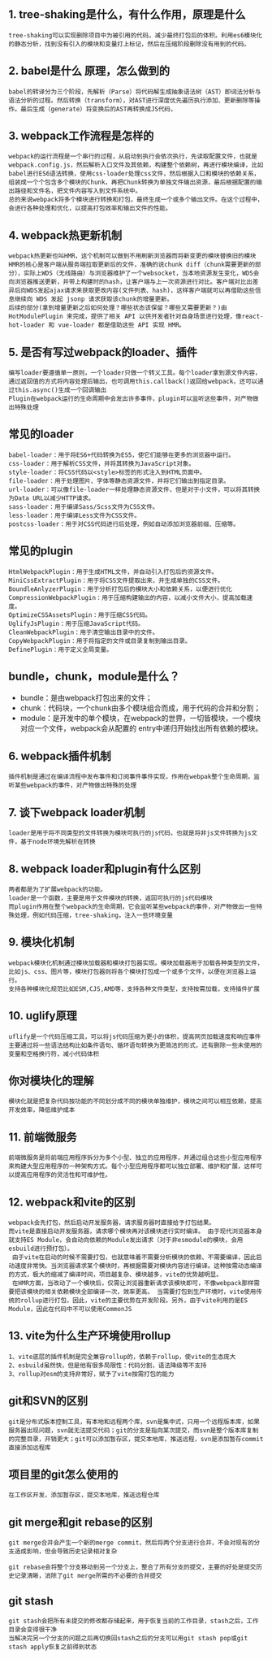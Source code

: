 ## 1. tree-shaking是什么，有什么作用，原理是什么

```
tree-shaking可以实现删除项目中为被引用的代码，减少最终打包后的体积。利用es6模块化的静态分析，找到没有引入的模块和变量打上标记，然后在压缩阶段删除没有用到的代码。
```

## 2. babel是什么 原理，怎么做到的

```
babel的转译分为三个阶段，先解析（Parse）将代码解生成抽象语法树（AST）即词法分析与语法分析的过程。然后转换（transform），对AST进行深度优先遍历执行添加、更新删除等操作。最后生成（generate）将变换后的AST再转换成JS代码，
```

## 3. webpack工作流程是怎样的

```
webpack的运行流程是一个串行的过程，从启动到执行会依次执行，先读取配置文件，也就是webpack.config.js，然后解析入口文件及其依赖，构建整个依赖树，再进行模块编译，比如babel进行ES6语法转换，使用css-loader处理css文件，然后根据入口和模块的依赖关系，组装成一个个包含多个模块的Chunk，再把Chunk转换为单独文件输出资源，最后根据配置的输出路径和文件名，把文件内容写入到文件系统中。
总的来说webpack将多个模块进行转换和打包，最终生成一个或多个输出文件。在这个过程中，会进行各种处理和优化，以提高打包效率和输出文件的性能。
```

## 4. webpack热更新机制

```
webpack热更新也叫HMR，这个机制可以做到不用刷新浏览器而将新变更的模块替换旧的模块
HMR的核心是客户端从服务端拉取更新后的文件，准确的说chunk diff（chunk需要更新的部分），实际上WDS（无线路由）与浏览器维护了一个websocket，当本地资源发生变化，WDS会向浏览器推送更新，并带上构建时的hash，让客户端与上一次资源进行对比。客户端对比出差异后向WDS发起ajax请求来获取更改内容(文件列表、hash)，这样客户端就可以再借助这些信息继续向 WDS 发起 jsonp 请求获取该chunk的增量更新。
后续的部分(拿到增量更新之后如何处理？哪些状态该保留？哪些又需要更新？)由 HotModulePlugin 来完成，提供了相关 API 以供开发者针对自身场景进行处理，像react-hot-loader 和 vue-loader 都是借助这些 API 实现 HMR。
```

## 5. 是否有写过webpack的loader、插件

```
编写loader要遵循单一原则，一个loader只做一个转义工具。每个loader拿到源文件内容，通过返回值的方式将内容处理后输出，也可调用this.callback()返回给webpack，还可以通过this.async()生成一个回调输出
Plugin在webpack运行的生命周期中会发出许多事件，plugin可以监听这些事件，对产物做出特殊处理
```

## 常见的loader

```
babel-loader：用于将ES6+代码转换为ES5，使它们能够在更多的浏览器中运行。
css-loader：用于解析CSS文件，并将其转换为JavaScript对象。
style-loader：将CSS代码以<style>标签的形式注入到HTML页面中。
file-loader：用于处理图片、字体等静态资源文件，并将它们输出到指定目录。
url-loader：可以像file-loader一样处理静态资源文件，但是对于小文件，可以将其转换为Data URL以减少HTTP请求。
sass-loader：用于编译Sass/Scss文件为CSS文件。
less-loader：用于编译Less文件为CSS文件。
postcss-loader：用于对CSS代码进行后处理，例如自动添加浏览器前缀、压缩等。
```

## 常见的plugin

```
HtmlWebpackPlugin：用于生成HTML文件，并自动引入打包后的资源文件。
MiniCssExtractPlugin：用于将CSS文件提取出来，并生成单独的CSS文件。
BoundleAnlyzerPlugin：用于分析打包后的模块大小和依赖关系，以便进行优化
CompressionWebpackPlugin：用于压缩构建输出的内容，以减小文件大小，提高加载速度。
OptimizeCSSAssetsPlugin：用于压缩CSS代码。
UglifyJsPlugin：用于压缩JavaScript代码。
CleanWebpackPlugin：用于清空输出目录中的文件。
CopyWebpackPlugin：用于将指定的文件或目录复制到输出目录。
DefinePlugin：用于定义全局变量。
```

##  **bundle**，**chunk**，**module**是什么？

- bundle：是由webpack打包出来的⽂件； 
- chunk：代码块，⼀个chunk由多个模块组合⽽成，⽤于代码的合并和分割；
- module：是开发中的单个模块，在webpack的世界，⼀切皆模块，⼀个模块对应⼀个⽂件，webpack会从配置的 entry中递归开始找出所有依赖的模块。

## 6. webpack插件机制

```
插件机制是通过在编译流程中发布事件和订阅事件事件实现，作用在webpak整个生命周期，监听某些webpack的事件，对产物做出特殊的处理
```

## 7. 谈下webpack loader机制

```
loader是用于将不同类型的文件转换为模块可执行的js代码，也就是将非js文件转换为js文件，基于node环境先解析在转换
```

## 8. webpack loader和plugin有什么区别

```
两者都是为了扩展webpack的功能。
loader是一个函数，主要是用于文件模块的转换，返回可执行的js代码模块
而plugin作用在整个webpack的生命周期，它会监听某些webpack的事件，对产物做出一些特殊处理，例如代码压缩，tree-shaking，注入一些环境变量
```

## 9. 模块化机制

```
webpack模块化机制通过模块加载器和模块打包器实现。模块加载器用于加载各种类型的文件，比如js、css、图片等，模块打包器则将各个模块打包成一个或多个文件，以便在浏览器上运行。
支持各种模块化规范比如ESM,CJS,AMD等，支持各种文件类型，支持按需加载，支持插件扩展
```

## 10. uglify原理

```
uflify是一个代码压缩工具，可以将js代码压缩为更小的体积，提高网页加载速度和响应事件
主要通过将一些语法结构比如条件语句、循环语句转换为更简洁的形式，还有删除一些未使用的变量和空格换行符，减小代码体积
```

## 你对模块化的理解

```
模块化就是把复杂代码按功能的不同划分成不同的模块单独维护，模块之间可以相互依赖，提高开发效率，降低维护成本
```

## 11. 前端微服务

```
前端微服务是将前端应用程序拆分为多个小型、独立的应用程序，并通过组合这些小型应用程序来构建大型应用程序的一种架构方式。每个小型应用程序都可以独立部署、维护和扩展，这样可以提高应用程序的灵活性和可维护性。
```

## 12. webpack和vite的区别

```
webpack会先打包，然后启动开发服务器，请求服务器时直接给予打包结果。 
而vite是直接启动开发服务器，请求哪个模块再对该模块进行实时编译。 由于现代浏览器本身就支持ES Module，会自动向依赖的Module发出请求（对于非esmodule的模块，会用esbuild进行预打包）。
 由于vite在启动的时候不需要打包，也就意味着不需要分析模块的依赖、不需要编译，因此启动速度非常快。当浏览器请求某个模块时，再根据需要对模块内容进行编译。这种按需动态编译的方式，极大的缩减了编译时间，项目越复杂、模块越多，vite的优势越明显。
 在HMR方面，当改动了一个模块后，仅需让浏览器重新请求该模块即可，不像webpack那样需要把该模块的相关依赖模块全部编译一次，效率更高。 当需要打包到生产环境时，vite使用传统的rollup进行打包，因此，vite的主要优势在开发阶段。另外，由于vite利用的是ES Module，因此在代码中不可以使用CommonJS
```

## 13. vite为什么生产环境使用rollup

```
1、vite底层的插件机制是完全兼容rollup的，依赖于rollup，使vite的生态庞大
2、esbuild虽然快，但是他有很多局限性：代码分割，语法降级等不支持
3、rollup对esm的支持非常好，赋予了vite按需打包的能力
```

## git和SVN的区别

```
git是分布式版本控制工具，有本地和远程两个库，svn是集中式，只用一个远程版本库，如果服务器出现问题，svn就无法提交代码；git的分支是指向某次提交，而svn是整个版本库复制的完整目录，开销更大；git可以添加暂存区，提交本地库，推送远程，svn是添加暂存commit直接添加远程库
```

## 项目里的git怎么使用的

```
在工作区开发，添加暂存区，提交本地库，推送远程仓库
```

## git merge和git rebase的区别

```
git merge合并会产生一个新的merge commit，然后将两个分支进行合并，不会对现有的分支造成影响，但会导致历史记录相对复杂

git rebase会将整个分支移动到另一个分支上，整合了所有分支的提交，主要的好处是提交历史记录清晰，消除了git merge所需的不必要的合并提交
```

## git stash

```
git stash会把所有未提交的修改都存储起来，用于恢复当前的工作目录，stash之后，工作目录会变得很干净
当解决完另一个分支的问题之后再切换回stash之后的分支可以用git stash pop或git stash apply恢复之前得到状态
```

